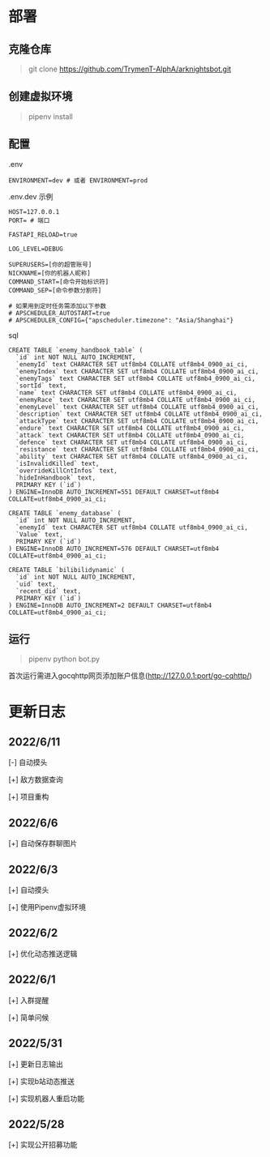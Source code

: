 # 部署

## 克隆仓库

> git clone https://github.com/TrymenT-AlphA/arknightsbot.git

## 创建虚拟环境

> pipenv install

## 配置

.env
```
ENVIRONMENT=dev # 或者 ENVIRONMENT=prod
```
.env.dev 示例
```
HOST=127.0.0.1
PORT= # 端口

FASTAPI_RELOAD=true

LOG_LEVEL=DEBUG

SUPERUSERS=[你的超管账号]
NICKNAME=[你的机器人昵称]
COMMAND_START=[命令开始标识符]
COMMAND_SEP=[命令参数分割符]

# 如果用到定时任务需添加以下参数
# APSCHEDULER_AUTOSTART=true
# APSCHEDULER_CONFIG={"apscheduler.timezone": "Asia/Shanghai"}

```

sql
```
CREATE TABLE `enemy_handbook_table` (
  `id` int NOT NULL AUTO_INCREMENT,
  `enemyId` text CHARACTER SET utf8mb4 COLLATE utf8mb4_0900_ai_ci,
  `enemyIndex` text CHARACTER SET utf8mb4 COLLATE utf8mb4_0900_ai_ci,
  `enemyTags` text CHARACTER SET utf8mb4 COLLATE utf8mb4_0900_ai_ci,
  `sortId` text,
  `name` text CHARACTER SET utf8mb4 COLLATE utf8mb4_0900_ai_ci,
  `enemyRace` text CHARACTER SET utf8mb4 COLLATE utf8mb4_0900_ai_ci,
  `enemyLevel` text CHARACTER SET utf8mb4 COLLATE utf8mb4_0900_ai_ci,
  `description` text CHARACTER SET utf8mb4 COLLATE utf8mb4_0900_ai_ci,
  `attackType` text CHARACTER SET utf8mb4 COLLATE utf8mb4_0900_ai_ci,
  `endure` text CHARACTER SET utf8mb4 COLLATE utf8mb4_0900_ai_ci,
  `attack` text CHARACTER SET utf8mb4 COLLATE utf8mb4_0900_ai_ci,
  `defence` text CHARACTER SET utf8mb4 COLLATE utf8mb4_0900_ai_ci,
  `resistance` text CHARACTER SET utf8mb4 COLLATE utf8mb4_0900_ai_ci,
  `ability` text CHARACTER SET utf8mb4 COLLATE utf8mb4_0900_ai_ci,
  `isInvalidKilled` text,
  `overrideKillCntInfos` text,
  `hideInHandbook` text,
  PRIMARY KEY (`id`)
) ENGINE=InnoDB AUTO_INCREMENT=551 DEFAULT CHARSET=utf8mb4 COLLATE=utf8mb4_0900_ai_ci;

CREATE TABLE `enemy_database` (
  `id` int NOT NULL AUTO_INCREMENT,
  `enemyId` text CHARACTER SET utf8mb4 COLLATE utf8mb4_0900_ai_ci,
  `Value` text,
  PRIMARY KEY (`id`)
) ENGINE=InnoDB AUTO_INCREMENT=576 DEFAULT CHARSET=utf8mb4 COLLATE=utf8mb4_0900_ai_ci;

CREATE TABLE `bilibilidynamic` (
  `id` int NOT NULL AUTO_INCREMENT,
  `uid` text,
  `recent_did` text,
  PRIMARY KEY (`id`)
) ENGINE=InnoDB AUTO_INCREMENT=2 DEFAULT CHARSET=utf8mb4 COLLATE=utf8mb4_0900_ai_ci;
```

## 运行

> pipenv python bot.py

首次运行需进入gocqhttp网页添加账户信息(http://127.0.0.1:port/go-cqhttp/)

# 更新日志

## 2022/6/11

[-] 自动摸头

[+] 敌方数据查询

[+] 项目重构

## 2022/6/6

[+] 自动保存群聊图片

## 2022/6/3

[+] 自动摸头

[+] 使用Pipenv虚拟环境

## 2022/6/2

[+] 优化动态推送逻辑
## 2022/6/1

[+] 入群提醒

[+] 简单问候

## 2022/5/31

[+] 更新日志输出

[+] 实现b站动态推送

[+] 实现机器人重启功能

## 2022/5/28

[+] 实现公开招募功能

